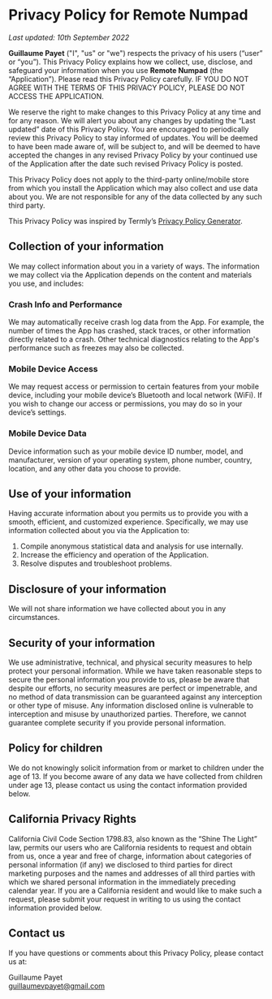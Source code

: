 # Privacy Policy for Remote Numpad

_Last updated: 10th September 2022_

__Guillaume Payet__ ("I", "us" or "we") respects the privacy of his users (“user” or “you”). This Privacy Policy explains how we collect, use, disclose, and safeguard your information when you use __Remote Numpad__ (the “Application”). Please read this Privacy Policy carefully. IF YOU DO NOT AGREE WITH THE TERMS OF THIS PRIVACY POLICY, PLEASE DO NOT ACCESS THE APPLICATION.

We reserve the right to make changes to this Privacy Policy at any time and for any reason. We will alert you about any changes by updating the “Last updated” date of this Privacy Policy. You are encouraged to periodically review this Privacy Policy to stay informed of updates. You will be deemed to have been made aware of, will be subject to, and will be deemed to have accepted the changes in any revised Privacy Policy by your continued use of the Application after the date such revised Privacy Policy is posted.

This Privacy Policy does not apply to the third-party online/mobile store from which you install the Application which may also collect and use data about you. We are not responsible for any of the data collected by any such third party.

This Privacy Policy was inspired by Termly’s [Privacy Policy Generator](https://termly.io/products/privacy-policy-generator/ "Termly's Privacy Policy Generator").

## Collection of your information

We may collect information about you in a variety of ways. The information we may collect via the Application depends on the content and materials you use, and includes:

### Crash Info and Performance

We may automatically receive crash log data from the App. For example, the number of times the App has crashed, stack traces, or other information directly related to a crash. Other technical diagnostics relating to the App's performance such as freezes may also be collected.

### Mobile Device Access

We may request access or permission to certain features from your mobile device, including your mobile device’s Bluetooth and local network (WiFi). If you wish to change our access or permissions, you may do so in your device’s settings.

### Mobile Device Data

Device information such as your mobile device ID number, model, and manufacturer, version of your operating system, phone number, country, location, and any other data you choose to provide.

## Use of your information

Having accurate information about you permits us to provide you with a smooth, efficient, and customized experience. Specifically, we may use information collected about you via the Application to:

1. Compile anonymous statistical data and analysis for use internally.
2. Increase the efficiency and operation of the Application.
3. Resolve disputes and troubleshoot problems.

## Disclosure of your information

We will not share information we have collected about you in any circumstances.

## Security of your information

We use administrative, technical, and physical security measures to help protect your personal information. While we have taken reasonable steps to secure the personal information you provide to us, please be aware that despite our efforts, no security measures are perfect or impenetrable, and no method of data transmission can be guaranteed against any interception or other type of misuse. Any information disclosed online is vulnerable to interception and misuse by unauthorized parties. Therefore, we cannot guarantee complete security if you provide personal information.

## Policy for children

We do not knowingly solicit information from or market to children under the age of 13. If you become aware of any data we have collected from children under age 13, please contact us using the contact information provided below.

## California Privacy Rights

California Civil Code Section 1798.83, also known as the “Shine The Light” law, permits our users who are California residents to request and obtain from us, once a year and free of charge, information about categories of personal information (if any) we disclosed to third parties for direct marketing purposes and the names and addresses of all third parties with which we shared personal information in the immediately preceding calendar year. If you are a California resident and would like to make such a request, please submit your request in writing to us using the contact information provided below.

## Contact us

If you have questions or comments about this Privacy Policy, please contact us at:

Guillaume Payet<br>
<guillaumevpayet@gmail.com>
